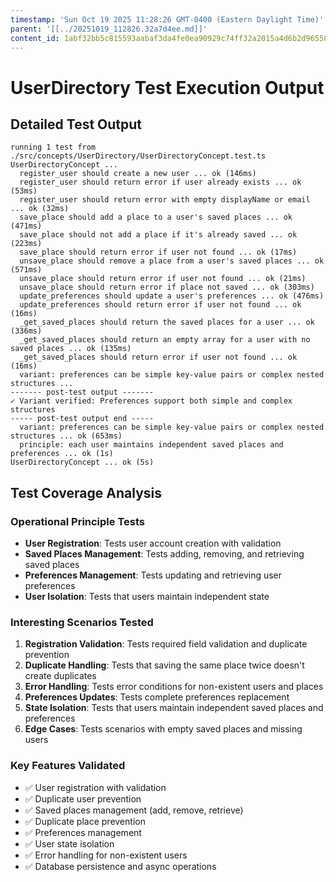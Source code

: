 ```yaml
---
timestamp: 'Sun Oct 19 2025 11:28:26 GMT-0400 (Eastern Daylight Time)'
parent: '[[../20251019_112826.32a7d4ee.md]]'
content_id: 1abf32bb5c815593aabaf3da4fe0ea90929c74ff32a2015a4d6b2d9655845a5b
---
```


# UserDirectory Test Execution Output

## Detailed Test Output

```
running 1 test from ./src/concepts/UserDirectory/UserDirectoryConcept.test.ts
UserDirectoryConcept ...
  register_user should create a new user ... ok (146ms)
  register_user should return error if user already exists ... ok (53ms)
  register_user should return error with empty displayName or email ... ok (32ms)
  save_place should add a place to a user's saved places ... ok (471ms)
  save_place should not add a place if it's already saved ... ok (223ms)
  save_place should return error if user not found ... ok (17ms)
  unsave_place should remove a place from a user's saved places ... ok (571ms)
  unsave_place should return error if user not found ... ok (21ms)
  unsave_place should return error if place not saved ... ok (303ms)
  update_preferences should update a user's preferences ... ok (476ms)
  update_preferences should return error if user not found ... ok (16ms)
  _get_saved_places should return the saved places for a user ... ok (336ms)
  _get_saved_places should return an empty array for a user with no saved places ... ok (135ms)
  _get_saved_places should return error if user not found ... ok (16ms)
  variant: preferences can be simple key-value pairs or complex nested structures ...
------- post-test output -------
✓ Variant verified: Preferences support both simple and complex structures
----- post-test output end -----
  variant: preferences can be simple key-value pairs or complex nested structures ... ok (653ms)
  principle: each user maintains independent saved places and preferences ... ok (1s)
UserDirectoryConcept ... ok (5s)
```

## Test Coverage Analysis

### Operational Principle Tests

* **User Registration**: Tests user account creation with validation
* **Saved Places Management**: Tests adding, removing, and retrieving saved places
* **Preferences Management**: Tests updating and retrieving user preferences
* **User Isolation**: Tests that users maintain independent state

### Interesting Scenarios Tested

1. **Registration Validation**: Tests required field validation and duplicate prevention
2. **Duplicate Handling**: Tests that saving the same place twice doesn't create duplicates
3. **Error Handling**: Tests error conditions for non-existent users and places
4. **Preferences Updates**: Tests complete preferences replacement
5. **State Isolation**: Tests that users maintain independent saved places and preferences
6. **Edge Cases**: Tests scenarios with empty saved places and missing users

### Key Features Validated

* ✅ User registration with validation
* ✅ Duplicate user prevention
* ✅ Saved places management (add, remove, retrieve)
* ✅ Duplicate place prevention
* ✅ Preferences management
* ✅ User state isolation
* ✅ Error handling for non-existent users
* ✅ Database persistence and async operations
